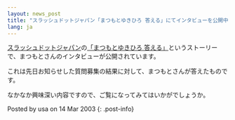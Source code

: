 ```yaml
---
layout: news_post
title: "スラッシュドットジャパン「まつもとゆきひろ 答える」にてインタビューを公開中"
lang: ja
---
```


[スラッシュドットジャパン][1]の[「まつもとゆきひろ 答える」][2]というストーリーで、まつもとさんのインタビューが公開されています。

これは先日お知らせした質問募集の結果に対して、まつもとさんが答えたものです。

なかなか興味深い内容ですので、ご覧になってみてはいかがでしょうか。

Posted by usa on 14 Mar 2003
{: .post-info}



[1]: http://slashdot.jp/ 
[2]: http://slashdot.jp/article.pl?sid=03/03/14/0258247&amp;topic=86 
